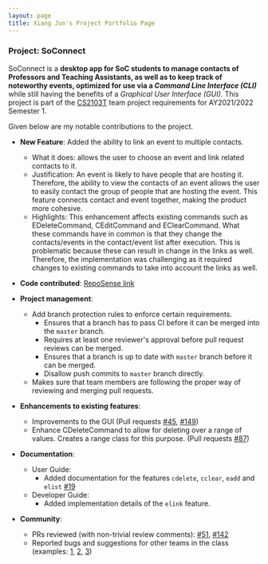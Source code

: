 ```yaml
---
layout: page
title: Xiang Jun's Project Portfolio Page
---
```


### Project: SoConnect

SoConnect is a **desktop app for SoC students to manage contacts of Professors and Teaching Assistants,
as well as to keep track of noteworthy events, optimized for use via a _Command Line Interface (CLI)_** while still
having the benefits of a _Graphical User Interface (GUI)_. This project is part of the
[CS2103T](https://nus-cs2103-ay2122s1.github.io/website/) team project requirements for AY2021/2022 Semester 1.

Given below are my notable contributions to the project.

* **New Feature**: Added the ability to link an event to multiple contacts.
    * What it does: allows the user to choose an event and link related contacts to it.
    * Justification: An event is likely to have people that are hosting it. Therefore, the ability to view the contacts
      of an event allows the user to easily contact the group of people that are hosting the event. This feature
      connects contact and event together, making the product more cohesive.
    * Highlights: This enhancement affects existing commands such as EDeleteCommand, CEditCommand and EClearCommand.
      What these commands have in common is that they change the contacts/events in the contact/event list after
      execution. This is problematic because these can result in change in the links as well. Therefore, the
      implementation was challenging as it required changes to existing commands to take into account the links as well.

* **Code contributed**: [RepoSense link](https://nus-cs2103-ay2122s1.github.io/tp-dashboard/?search=&sort=groupTitle&sortWithin=title&timeframe=commit&mergegroup=&groupSelect=groupByRepos&breakdown=true&checkedFileTypes=docs~functional-code~test-code~other&since=2021-09-17&tabOpen=true&tabType=authorship&tabAuthor=xiangjunn&tabRepo=AY2122S1-CS2103T-W15-3%2Ftp%5Bmaster%5D&authorshipIsMergeGroup=false&authorshipFileTypes=docs~functional-code~test-code~other&authorshipIsBinaryFileTypeChecked=false)

* **Project management**:
    * Add branch protection rules to enforce certain requirements.
      * Ensures that a branch has to pass CI before it can be merged into the `master` branch.
      * Requires at least one reviewer's approval before pull request reviews can be merged.
      * Ensures that a branch is up to date with `master` branch before it can be merged.
      * Disallow push commits to `master` branch directly.
    * Makes sure that team members are following the proper way of reviewing and merging pull requests.

* **Enhancements to existing features**:
    * Improvements to the GUI (Pull requests [\#45](https://github.com/AY2122S1-CS2103T-W15-3/tp/pull/45), [\#149](https://github.com/AY2122S1-CS2103T-W15-3/tp/pull/149))
    * Enhance CDeleteCommand to allow for deleting over a range of values. Creates a range class for this purpose. (Pull requests [\#87](https://github.com/AY2122S1-CS2103T-W15-3/tp/pull/87))

* **Documentation**:
    * User Guide:
        * Added documentation for the features `cdelete`, `cclear`, `eadd` and `elist` [\#19](https://github.com/AY2122S1-CS2103T-W15-3/tp/pull/19)
    * Developer Guide:
        * Added implementation details of the `elink` feature.

* **Community**:
    * PRs reviewed (with non-trivial review comments): [\#51](https://github.com/AY2122S1-CS2103T-W15-3/tp/pull/51), [\#142](https://github.com/AY2122S1-CS2103T-W15-3/tp/pull/142)
    * Reported bugs and suggestions for other teams in the class (examples: [1](https://github.com/AY2122S1-CS2103-T16-2/tp/issues/160), [2](https://github.com/AY2122S1-CS2103-T16-2/tp/issues/145), [3](https://github.com/AY2122S1-CS2103-T16-2/tp/issues/159))
